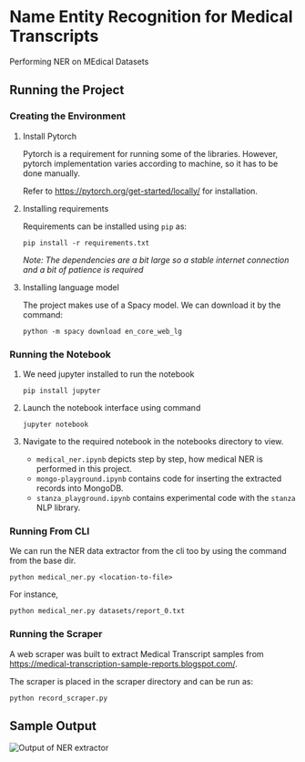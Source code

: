 # Name Entity Recognition for Medical Transcripts

Performing NER on MEdical Datasets

## Running the Project

### Creating the Environment

1. Install Pytorch

   Pytorch is a requirement for running some of the libraries. However, pytorch implementation varies according to machine, so it has to be done manually.

   Refer to <https://pytorch.org/get-started/locally/> for installation.

2. Installing requirements

    Requirements can be installed using `pip` as:

    ```shell
    pip install -r requirements.txt
    ```

    *Note: The dependencies are a bit large so a stable internet connection and a bit of patience is required*

3. Installing language model

   The project makes use of a Spacy model. We can download it by the command:

   ```shell
   python -m spacy download en_core_web_lg
   ```

### Running the Notebook

1. We need jupyter installed to run the notebook

    ```shell
    pip install jupyter
    ```

2. Launch the notebook interface using command

    ```shell
    jupyter notebook
    ```

3. Navigate to the required notebook in the notebooks directory to view.
    * `medical_ner.ipynb` depicts step by step, how medical NER is performed in this project.
    * `mongo-playground.ipynb` contains code for inserting the extracted records into MongoDB.
    * `stanza_playground.ipynb` contains experimental code with the `stanza` NLP library. 

### Running From CLI

We can run the NER data extractor from the cli too by using the command from the base dir.

```shell
python medical_ner.py <location-to-file>
```

For instance,

```shell
python medical_ner.py datasets/report_0.txt
```

### Running the Scraper
A web scraper was built to extract Medical Transcript samples from https://medical-transcription-sample-reports.blogspot.com/.

The scraper is placed in the scraper directory and can be run as:
```shell
python record_scraper.py
```

## Sample Output
![Output of NER extractor](/assets/ner-output.png)